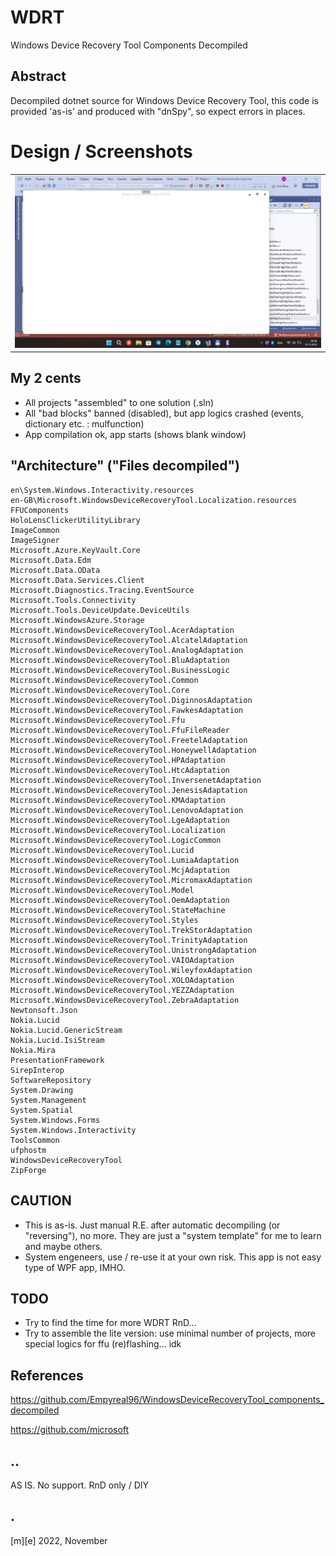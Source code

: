 # WDRT 

Windows Device Recovery Tool Components Decompiled

## Abstract

Decompiled dotnet source for Windows Device Recovery Tool, this code is provided 'as-is' and produced with "dnSpy", so expect errors in places.

# Design / Screenshots
<table><tr>
<td> <img src="Images/shot1.png" alt="Drawing" style="width: 800px;"/> </td>
</tr></table>

## My 2 cents
- All projects "assembled" to one solution (.sln)
- All "bad blocks" banned (disabled), but app logics crashed (events, dictionary etc. : mulfunction)
- App compilation ok, app starts (shows blank window)


## "Architecture" ("Files decompiled")

```
en\System.Windows.Interactivity.resources
en-GB\Microsoft.WindowsDeviceRecoveryTool.Localization.resources
FFUComponents
HoloLensClickerUtilityLibrary
ImageCommon
ImageSigner
Microsoft.Azure.KeyVault.Core
Microsoft.Data.Edm
Microsoft.Data.OData
Microsoft.Data.Services.Client
Microsoft.Diagnostics.Tracing.EventSource
Microsoft.Tools.Connectivity
Microsoft.Tools.DeviceUpdate.DeviceUtils
Microsoft.WindowsAzure.Storage
Microsoft.WindowsDeviceRecoveryTool.AcerAdaptation
Microsoft.WindowsDeviceRecoveryTool.AlcatelAdaptation
Microsoft.WindowsDeviceRecoveryTool.AnalogAdaptation
Microsoft.WindowsDeviceRecoveryTool.BluAdaptation
Microsoft.WindowsDeviceRecoveryTool.BusinessLogic
Microsoft.WindowsDeviceRecoveryTool.Common
Microsoft.WindowsDeviceRecoveryTool.Core
Microsoft.WindowsDeviceRecoveryTool.DiginnosAdaptation
Microsoft.WindowsDeviceRecoveryTool.FawkesAdaptation
Microsoft.WindowsDeviceRecoveryTool.Ffu
Microsoft.WindowsDeviceRecoveryTool.FfuFileReader
Microsoft.WindowsDeviceRecoveryTool.FreetelAdaptation
Microsoft.WindowsDeviceRecoveryTool.HoneywellAdaptation
Microsoft.WindowsDeviceRecoveryTool.HPAdaptation
Microsoft.WindowsDeviceRecoveryTool.HtcAdaptation
Microsoft.WindowsDeviceRecoveryTool.InversenetAdaptation
Microsoft.WindowsDeviceRecoveryTool.JenesisAdaptation
Microsoft.WindowsDeviceRecoveryTool.KMAdaptation
Microsoft.WindowsDeviceRecoveryTool.LenovoAdaptation
Microsoft.WindowsDeviceRecoveryTool.LgeAdaptation
Microsoft.WindowsDeviceRecoveryTool.Localization
Microsoft.WindowsDeviceRecoveryTool.LogicCommon
Microsoft.WindowsDeviceRecoveryTool.Lucid
Microsoft.WindowsDeviceRecoveryTool.LumiaAdaptation
Microsoft.WindowsDeviceRecoveryTool.McjAdaptation
Microsoft.WindowsDeviceRecoveryTool.MicromaxAdaptation
Microsoft.WindowsDeviceRecoveryTool.Model
Microsoft.WindowsDeviceRecoveryTool.OemAdaptation
Microsoft.WindowsDeviceRecoveryTool.StateMachine
Microsoft.WindowsDeviceRecoveryTool.Styles
Microsoft.WindowsDeviceRecoveryTool.TrekStorAdaptation
Microsoft.WindowsDeviceRecoveryTool.TrinityAdaptation
Microsoft.WindowsDeviceRecoveryTool.UnistrongAdaptation
Microsoft.WindowsDeviceRecoveryTool.VAIOAdaptation
Microsoft.WindowsDeviceRecoveryTool.WileyfoxAdaptation
Microsoft.WindowsDeviceRecoveryTool.XOLOAdaptation
Microsoft.WindowsDeviceRecoveryTool.YEZZAdaptation
Microsoft.WindowsDeviceRecoveryTool.ZebraAdaptation
Newtonsoft.Json
Nokia.Lucid
Nokia.Lucid.GenericStream
Nokia.Lucid.IsiStream
Nokia.Mira
PresentationFramework
SirepInterop
SoftwareRepository
System.Drawing
System.Management
System.Spatial
System.Windows.Forms
System.Windows.Interactivity
ToolsCommon
ufphostm
WindowsDeviceRecoveryTool
ZipForge
```

## CAUTION

- This is as-is. Just manual R.E. after automatic decompiling (or "reversing"), no more. 
They are just a "system template" for me to learn and maybe others.
- System engeneers, use / re-use it at your own risk. This app is not easy type of WPF app, IMHO.


## TODO
- Try to find the time for more WDRT RnD...
- Try to assemble the lite version: use minimal number of projects, more special logics for ffu (re)flashing... idk

## References
https://github.com/Empyreal96/WindowsDeviceRecoveryTool_components_decompiled

https://github.com/microsoft


## ..
AS IS. No support. RnD only / DIY

## .
[m][e] 2022, November



